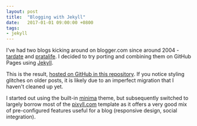 ```yaml
---
layout: post
title:  "Blogging with Jekyll"
date:   2017-01-01 09:00:00 +0800
tags:
- jekyll
---
```


I've had two blogs kicking around on blogger.com since around 2004 - [tardate][tardate] and [pratalife][pratalife].
I decided to try porting and combining them on GitHub Pages using [Jekyll][jekyll].

This is the result, [hosted on GitHub in this repository](https://github.com/tardate/blog.tardate.com).
If you notice styling glitches on older posts, it is likely due to an imperfect migration
that I haven't cleaned up yet.

I started out using the built-in [minima][minima] theme,
but subsequently switched to largely borrow most of the [pixyll.com][pixyll] template
as it offers a very good mix of pre-configured features useful for a blog
(responsive design, social integration).


[tardate]: https://tardate.blogspot.com
[pratalife]: https://pratalife.blogspot.com
[jekyll]: http://jekyllrb.com/
[minima]: https://github.com/jekyll/minima
[pixyll]: http://pixyll.com
